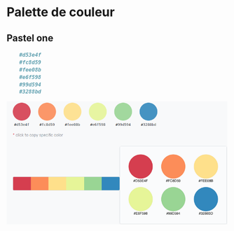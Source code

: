 # Palette de couleur 

## Pastel one

```markdown
    #d53e4f
    #fc8d59
    #fee08b
    #e6f598
    #99d594
    #3288bd
```
![patel](./assets/palette_1.png)